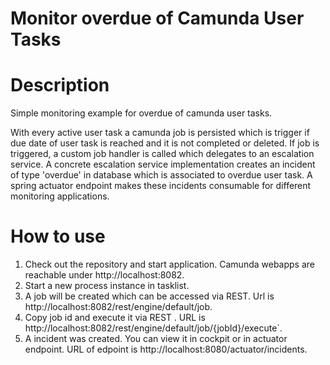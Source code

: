 # Monitor overdue of Camunda User Tasks

# Description

Simple monitoring example for overdue of camunda user tasks.

With every active user task a camunda job is persisted which is trigger if due date of user task is reached and it is not completed or deleted.
If job is triggered, a custom job handler is called which delegates to an escalation service.
A concrete escalation service implementation creates an incident of type 'overdue' in database which is associated to overdue user task.
A spring actuator endpoint makes these incidents consumable for different monitoring applications.

# How to use

1. Check out the repository and start application. Camunda webapps are reachable under http://localhost:8082.
2. Start a new process instance in tasklist.
3. A job will be created which can be accessed via REST. Url is http://localhost:8082/rest/engine/default/job.
4. Copy job id and execute it via REST . URL is http://localhost:8082/rest/engine/default/job/{jobId}/execute`.
5. A incident was created. You can view it in cockpit or in actuator endpoint. URL of edpoint is http://localhost:8080/actuator/incidents.